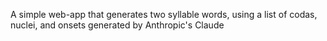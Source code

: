 
A simple web-app that generates two syllable words, using a list of codas, nuclei, and onsets generated by Anthropic's Claude